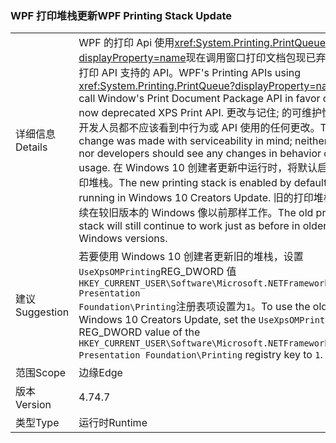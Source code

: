### <a name="wpf-printing-stack-update"></a><span data-ttu-id="98e56-101">WPF 打印堆栈更新</span><span class="sxs-lookup"><span data-stu-id="98e56-101">WPF Printing Stack Update</span></span>

|   |   |
|---|---|
|<span data-ttu-id="98e56-102">详细信息</span><span class="sxs-lookup"><span data-stu-id="98e56-102">Details</span></span>|<span data-ttu-id="98e56-103">WPF 的打印 Api 使用<xref:System.Printing.PrintQueue?displayProperty=name>现在调用窗口打印文档包现已弃用的 XPS 打印 API 支持的 API。</span><span class="sxs-lookup"><span data-stu-id="98e56-103">WPF's Printing APIs using <xref:System.Printing.PrintQueue?displayProperty=name> now call Window's Print Document Package API in favor of the now deprecated XPS Print API.</span></span> <span data-ttu-id="98e56-104">更改与记住; 的可维护性用户和开发人员都不应该看到中行为或 API 使用的任何更改。</span><span class="sxs-lookup"><span data-stu-id="98e56-104">The change was made with serviceability in mind; neither users nor developers should see any changes in behavior or API usage.</span></span> <span data-ttu-id="98e56-105">在 Windows 10 创建者更新中运行时，将默认启用新的打印堆栈。</span><span class="sxs-lookup"><span data-stu-id="98e56-105">The new printing stack is enabled by default when running in Windows 10 Creators Update.</span></span> <span data-ttu-id="98e56-106">旧的打印堆栈仍将继续在较旧版本的 Windows 像以前那样工作。</span><span class="sxs-lookup"><span data-stu-id="98e56-106">The old printing stack will still continue to work just as before in older Windows versions.</span></span>|
|<span data-ttu-id="98e56-107">建议</span><span class="sxs-lookup"><span data-stu-id="98e56-107">Suggestion</span></span>|<span data-ttu-id="98e56-108">若要使用 Windows 10 创建者更新旧的堆栈，设置<code>UseXpsOMPrinting</code>REG_DWORD 值<code>HKEY_CURRENT_USER\Software\Microsoft\.NETFramework\Windows Presentation Foundation\Printing</code>注册表项设置为<code>1</code>。</span><span class="sxs-lookup"><span data-stu-id="98e56-108">To use the old stack in Windows 10 Creators Update, set the <code>UseXpsOMPrinting</code> REG_DWORD value of the <code>HKEY_CURRENT_USER\Software\Microsoft\.NETFramework\Windows Presentation Foundation\Printing</code> registry key to <code>1</code>.</span></span>|
|<span data-ttu-id="98e56-109">范围</span><span class="sxs-lookup"><span data-stu-id="98e56-109">Scope</span></span>|<span data-ttu-id="98e56-110">边缘</span><span class="sxs-lookup"><span data-stu-id="98e56-110">Edge</span></span>|
|<span data-ttu-id="98e56-111">版本</span><span class="sxs-lookup"><span data-stu-id="98e56-111">Version</span></span>|<span data-ttu-id="98e56-112">4.7</span><span class="sxs-lookup"><span data-stu-id="98e56-112">4.7</span></span>|
|<span data-ttu-id="98e56-113">类型</span><span class="sxs-lookup"><span data-stu-id="98e56-113">Type</span></span>|<span data-ttu-id="98e56-114">运行时</span><span class="sxs-lookup"><span data-stu-id="98e56-114">Runtime</span></span>|

